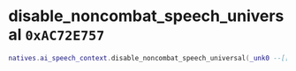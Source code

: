 # disable_noncombat_speech_universal `0xAC72E757`

```lua
natives.ai_speech_context.disable_noncombat_speech_universal(_unk0 --[[ integer ]])
```